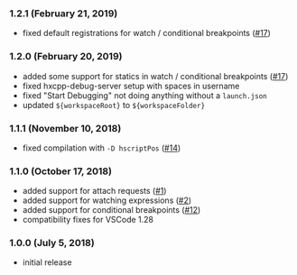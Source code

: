 ### 1.2.1 (February 21, 2019)

- fixed default registrations for watch / conditional breakpoints ([#17](https://github.com/vshaxe/hxcpp-debugger/issues/17))

### 1.2.0 (February 20, 2019)

- added some support for statics in watch / conditional breakpoints ([#17](https://github.com/vshaxe/hxcpp-debugger/issues/17))
- fixed hxcpp-debug-server setup with spaces in username
- fixed "Start Debugging" not doing anything without a `launch.json`
- updated `${workspaceRoot}` to `${workspaceFolder}`

### 1.1.1 (November 10, 2018)

- fixed compilation with `-D hscriptPos` ([#14](https://github.com/vshaxe/hxcpp-debugger/issues/14))

### 1.1.0 (October 17, 2018)

- added support for attach requests ([#1](https://github.com/vshaxe/hxcpp-debugger/issues/1))
- added support for watching expressions ([#2](https://github.com/vshaxe/hxcpp-debugger/issues/2))
- added support for conditional breakpoints ([#12](https://github.com/vshaxe/hxcpp-debugger/issues/12))
- compatibility fixes for VSCode 1.28

### 1.0.0 (July 5, 2018)

- initial release